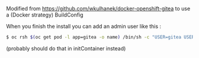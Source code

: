 
Modified from https://github.com/wkulhanek/docker-openshift-gitea to use a (Docker strategy) BuildConfig

When you finish the install you can add an admin user like this :

```bash
$ oc rsh $(oc get pod -l app=gitea -o name) /bin/sh -c "USER=gitea USERNAME=gitea HOME=/home/gitea GITEA_WORK_DIR=/home/gitea ./gitea admin create-user --config=/home/gitea/conf/app.ini --name god --password savethequeen --email god@olympus.com --admin"
```

(probably should do that in initContainer instead)

